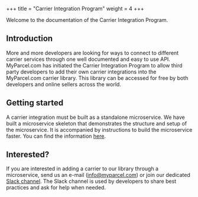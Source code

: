 +++
title = "Carrier Integration Program"
weight = 4
+++

Welcome to the documentation of the Carrier Integration Program.

## Introduction

More and more developers are looking for ways to connect to different carrier services through one well documented and easy to use API. MyParcel.com has initiated the Carrier Integration Program to allow third party developers to add their own carrier integrations into the MyParcel.com carrier library. This library can be accessed for free by both developers and online sellers across the world.  

## Getting started

A carrier integration must be built as a standalone microservice. We have built a microservice skeleton that demonstrates the structure and setup of the microservice. It is accompanied by instructions to build the microservice faster. You can find the information [here](https://github.com/MyParcelCOM/microservice-skeleton).

## Interested?

If you are interested in adding a carrier to our library through a microservice, send us an e-mail (info@myparcel.com) or join our dedicated [Slack channel](https://join.slack.com/t/carrierlibrary/shared_invite/enQtMzE5MTgxNTA5NzMzLTdlN2FlZWQyZDMzYzlkZjhmMTI5ZmJkZTdjZWVhZWZjY2ZiM2E3N2JkMDdlMjIwY2E5MTNmM2I1MDc0MDc1NmM). The Slack channel is used by developers to share best practices and ask for help when needed.
